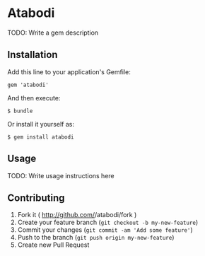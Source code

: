 # Atabodi

TODO: Write a gem description

## Installation

Add this line to your application's Gemfile:

    gem 'atabodi'

And then execute:

    $ bundle

Or install it yourself as:

    $ gem install atabodi

## Usage

TODO: Write usage instructions here

## Contributing

1. Fork it ( http://github.com/<my-github-username>/atabodi/fork )
2. Create your feature branch (`git checkout -b my-new-feature`)
3. Commit your changes (`git commit -am 'Add some feature'`)
4. Push to the branch (`git push origin my-new-feature`)
5. Create new Pull Request
